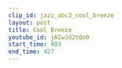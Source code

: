 ```yaml
---
clip_id: jazz_abc3_cool_breeze
layout: post
title: Cool Breeze
youtube_id: jAIwJd2tQo0
start_time: 403
end_time: 427
---
```


